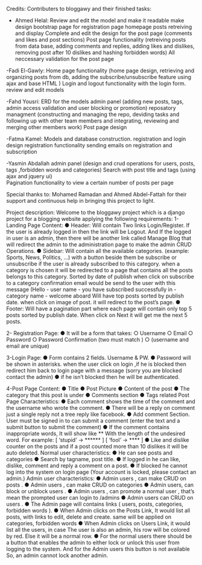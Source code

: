 
Credits:
Contributers to bloggawy and their finished tasks:
- Ahmed Helal:
   Review and edit the model and make it readable 
   make design bootstrap page for registration page	
   homepage posts retreiving and display
   Complete and edit the design for the post page (comments and likes and post sections)
   Post page functionality (retreiving posts from data base, adding comments and replies, adding likes and dislikes, removing post after 10 dislikes and hashing forbidden words)
   All neccessary validation for the post page 

-Fadi El-Gawly:
   Home page functionality (home page design, retrieving and organizing posts from db, adding the subscribe/unsubscribe feature using ajax and base HTML )
   Login and logout functionality with the login form.
   review and edit models

-Fahd Yousri:
  ERD for the models
  admin panel (adding new posts, tags, admin access validation and user blocking or promotion)
  reposatory managment (constructing and managing the repo, deviding tasks and following up with other team members  and integrating,     reviewing and merging other members work)
  Post page design

-Fatma Kamel:
  Models and database construction.
  registration and login design
  registration functionality
  sending emails on registration and subscription

-Yasmin Abdallah
  admin panel (design and crud operations for users, posts, tags ,forbidden words and categories)
  Search with post title and tags (using ajax and jquery ui)   
  Pagination functionality to view a certain number of posts per page

Special thanks to:
Mohamed Ramadan and Ahmed Abdel-Fattah
for their support and continuous help in bringing this project to light.


Project description:
Welcome to the bloggawy project which is a django project for a blogging website applying the following requirements:
1- Landing Page Content​:
● Header:
Will contain Two links Login/Register. If the user is already logged in
then the link will be Logout. And If the logged in user is an admin,
then there will be another link called Manage Blog that will redirect
the admin to the administration page to make the admin CRUD
Operations.
● Sidebar:
Will contain all the available categories.
(example: Sports, News, Politics, ...) with a button beside them be
subscribe or unsubscribe if the user is already subscribed to this
category.
when a category is chosen it will be redirected to a page that
contains all the posts belongs to this category. Sorted by date of
publish
 ​when click on subscribe to a category confirmation email
would be send to the user with this message (Hello - user name -
you have subscribed successfully in - category name - welcome
aboard 
Will have top posts sorted by publish date.
when click on image of post. it will redirect to the post’s page.
● Footer:
Will have a pagination part where each page will contain only top 5
posts sorted by publish date.
When click on Next it will get me the next 5 posts.

2- Registration Page:
● It will be a form that takes:
○ Username
○ Email
○ Password
○ Password Confirmation (two must match )
○ (username and email are unique)

3-Login Page:
● Form contains 2 fields. Username & PW.
● Password will be shown in asterisks. when the user click on
login ,if he is blocked then redirect him back to login page with a
message (sorry you are blocked contact the admin)
● if he isn’t blocked then he will be authenticated.


4-Post Page Content:
● Title
● Post Picture
● Content of the post
● The category that this post is under
● Comments section
● Tags related
Post Page Characteristics:
● Each comment shows the time of the comment and the
username who wrote the comment.
● There will be a reply on comment just a single reply not a tree
reply like facebook.
● Add comment Section. User must be signed in to can submit a
comment (enter the text and a submit button to submit the comment)
● If the comment contains inappropriate words, It will show like **
With the length of the undesired word. For example:
[ ‘stupid’ → ****** ]
[ ‘fool’ → **** ]
● Like and dislike counter on the posts and if a post counted more
than 10 dislikes it will be auto deleted.
Normal user characteristics:
● He can see posts and categories
● Search by tagname, post title.
● If logged in he can like, dislike, comment and reply a comment on a
post.
● If blocked he cannot log into the system on login page
(Your account is locked, please contact an admin.)
Admin user characteristics:
● Admin users , can make CRUD on posts .
● Admin users , can make CRUD on categories
● Admin users, can block or unblock users .
● Admin users , can promote a normal user , that’s mean the prompted
user can login to /admins
● Admin users can CRUD on users .
● The Admin page will contains links
( users, posts, categories, forbidden words ).
● When Admin clicks on the Posts Link, It would list all posts, with links
to edit, delete and create.
same will be applied on categories, forbidden words
● When Admin clicks on Users Link, it would list all the users, in case
The user is also an admin, his row will be colored by red. Else it will
be a normal row.
● For the normal users there should be a button that enables the admin
to either lock or unlock this user from logging to the system. And for
the Admin users this button is not available So, an admin cannot lock
another admin.
